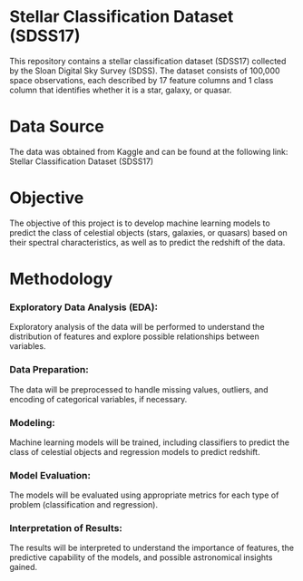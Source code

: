 # Stellar Classification Dataset (SDSS17)
This repository contains a stellar classification dataset (SDSS17) collected by the Sloan Digital Sky Survey (SDSS). The dataset consists of 100,000 space observations, each described by 17 feature columns and 1 class column that identifies whether it is a star, galaxy, or quasar.

# Data Source
The data was obtained from Kaggle and can be found at the following link: Stellar Classification Dataset (SDSS17)

# Objective
The objective of this project is to develop machine learning models to predict the class of celestial objects (stars, galaxies, or quasars) based on their spectral characteristics, as well as to predict the redshift of the data.

# Methodology
### Exploratory Data Analysis (EDA): 
Exploratory analysis of the data will be performed to understand the distribution of features and explore possible relationships between variables.
### Data Preparation: 
The data will be preprocessed to handle missing values, outliers, and encoding of categorical variables, if necessary.
### Modeling: 
Machine learning models will be trained, including classifiers to predict the class of celestial objects and regression models to predict redshift.
### Model Evaluation: 
The models will be evaluated using appropriate metrics for each type of problem (classification and regression).
### Interpretation of Results: 
The results will be interpreted to understand the importance of features, the predictive capability of the models, and possible astronomical insights gained.